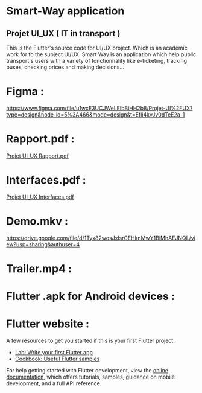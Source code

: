 # Smart-Way application
## Projet UI_UX ( IT in transport )
This is the Flutter's source code for UI/UX project. Which is an academic work for fo the subject UI/UX. Smart Way is an application which help public transport's users with a variety of fonctionnality like e-ticketing, tracking buses, checking prices and making decisions...

# Figma : 
https://www.figma.com/file/u1wcE3UCJWeLElbBiHH2b8/Projet-UI%2FUX?type=design&node-id=5%3A466&mode=design&t=Efli4kvJv0dTeE2a-1

# Rapport.pdf :
[Projet UI_UX Rapport.pdf](https://github.com/Scrum-Waves/Smart-Way/files/15227395/Projet.UI_UX.Rapport.pdf)

# Interfaces.pdf :
[Projet UI_UX Interfaces.pdf](https://github.com/Scrum-Waves/Smart-Way/files/15227399/Projet.UI_UX.Interfaces.pdf)

# Demo.mkv : 
https://drive.google.com/file/d/1Tyx82wosJxlsrCEHknMwY1BiMhAEJNQL/view?usp=sharing&authuser=4

# Trailer.mp4 :


# Flutter .apk for Android devices :


# Flutter website :


A few resources to get you started if this is your first Flutter project:

- [Lab: Write your first Flutter app](https://docs.flutter.dev/get-started/codelab)
- [Cookbook: Useful Flutter samples](https://docs.flutter.dev/cookbook)

For help getting started with Flutter development, view the
[online documentation](https://docs.flutter.dev/), which offers tutorials,
samples, guidance on mobile development, and a full API reference.

